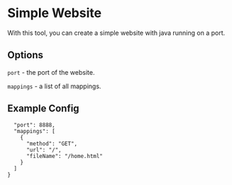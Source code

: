 # Simple Website

With this tool, you can create a simple website with java running on a port.

## Options

`port` - the port of the website.

`mappings` - a list of all mappings.



## Example Config

```{
  "port": 8888,
  "mappings": [
    {
      "method": "GET",
      "url": "/",
      "fileName": "/home.html"
    }
  ]
}
```
